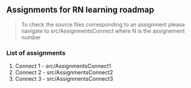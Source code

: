 ## Assignments for RN learning roadmap
> To check the source files corresponding to an assignment please navigate to src/AssignmentsConnect<N>
> where N is the assignement number

### List of assignments
1. Connect 1 - src/AssignmentsConnect1
2. Connect 2 - src/AssignmentsConnect2
3. Connect 3 - src/AssignmentsConnect3
